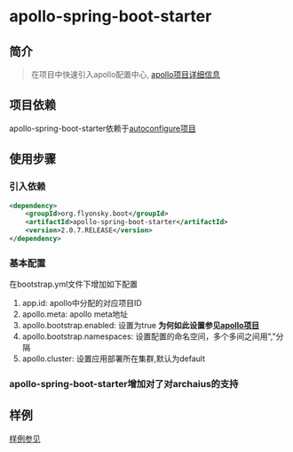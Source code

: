 # apollo-spring-boot-starter

## 简介
> 在项目中快速引入apollo配置中心,  [apollo项目详细信息](https://github.com/ctripcorp/apollo)

## 项目依赖
apollo-spring-boot-starter依赖于[autoconfigure项目](https://github.com/flyonskycn/autoconfigure)

## 使用步骤
### 引入依赖
```xml
<dependency>
    <groupId>org.flyonsky.boot</groupId>
    <artifactId>apollo-spring-boot-starter</artifactId>
    <version>2.0.7.RELEASE</version>
</dependency>
```
### 基本配置
在bootstrap.yml文件下增加如下配置
1. app.id: apollo中分配的对应项目ID
2. apollo.meta: apollo meta地址
3. apollo.bootstrap.enabled: 设置为true
**为何如此设置参见[apollo项目](https://github.com/ctripcorp/apollo/wiki/Java%E5%AE%A2%E6%88%B7%E7%AB%AF%E4%BD%BF%E7%94%A8%E6%8C%87%E5%8D%97)**
4. apollo.bootstrap.namespaces: 设置配置的命名空间，多个多间之间用","分隔
5. apollo.cluster: 设置应用部署所在集群,默认为default

### apollo-spring-boot-starter增加对了对archaius的支持

## 样例
[样例参见](https://github.com/flyonskycn/micro-service-study/tree/master/apollotimeserver)